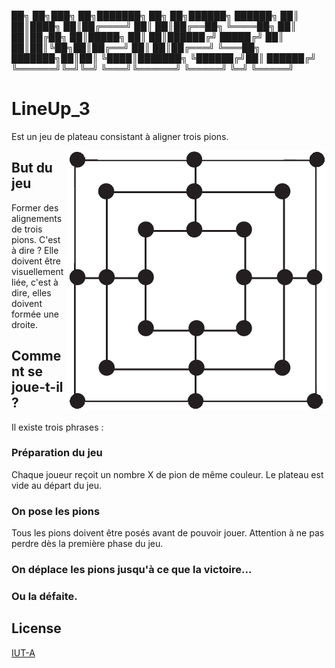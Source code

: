 ██╗     ██╗███╗   ██╗███████╗    ██╗   ██╗██████╗     ██████╗ 
██║     ██║████╗  ██║██╔════╝    ██║   ██║██╔══██╗    ╚════██╗
██║     ██║██╔██╗ ██║█████╗      ██║   ██║██████╔╝     █████╔╝
██║     ██║██║╚██╗██║██╔══╝      ██║   ██║██╔═══╝      ╚═══██╗
███████╗██║██║ ╚████║███████╗    ╚██████╔╝██║         ██████╔╝
╚══════╝╚═╝╚═╝  ╚═══╝╚══════╝     ╚═════╝ ╚═╝         ╚═════╝ 
                                                              

# LineUp_3

Est un jeu de plateau consistant à aligner trois pions.

<img src="./doc/jeu_line_up.png" align="right" />

## But du jeu

Former des alignements de trois pions. C'est à dire ? 
Elle doivent être visuellement liée, c'est à dire, elles doivent formée une droite.

## Comment se joue-t-il ?

Il existe trois phrases :

### Préparation du jeu

Chaque joueur reçoit un nombre X de pion de même couleur. Le plateau est vide au départ du jeu.

### On pose les pions

Tous les pions doivent être posés avant de pouvoir jouer. Attention à ne pas perdre dès la première phase du jeu.

### On déplace les pions jusqu'à ce que la victoire...
### Ou la défaite.







## License
[IUT-A](http://www.iut-a.univ-lille.fr/)
